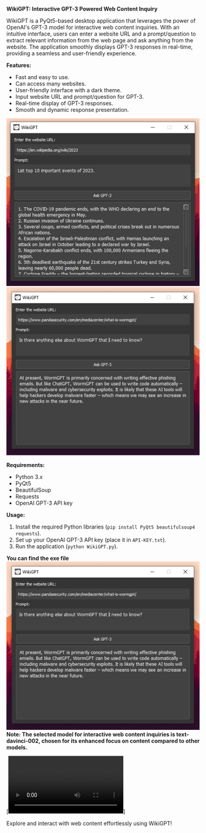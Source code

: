 **WikiGPT: Interactive GPT-3 Powered Web Content Inquiry**

WikiGPT is a PyQt5-based desktop application that leverages the power of OpenAI's GPT-3 model for interactive web content inquiries. With an intuitive interface, users can enter a website URL and a prompt/question to extract relevant information from the web page and ask anything from the website. The application smoothly displays GPT-3 responses in real-time, providing a seamless and user-friendly experience.

**Features:**
- Fast and easy to use.
- Can access many websites.
- User-friendly interface with a dark theme.
- Input website URL and prompt/question for GPT-3.
- Real-time display of GPT-3 responses.
- Smooth and dynamic response presentation.


![Exmaple of usage](https://github.com/worst-boy/WikiGPT/blob/main/WikiGPT-2023EV.jpg)
![Exmaple of usage](https://github.com/worst-boy/WikiGPT/blob/main/WikiGPT-Worm.jpg)


**Requirements:**
- Python 3.x
- PyQt5
- BeautifulSoup
- Requests
- OpenAI GPT-3 API key

**Usage:**
1. Install the required Python libraries (`pip install PyQt5 beautifulsoup4 requests`).
2. Set up your OpenAI GPT-3 API key (place it in `API-KEY.txt`).
3. Run the application (`python WikiGPT.py`).


**You can find the exe file ![here](https://github.com/worst-boy/WikiGPT/blob/main/WikiGPT-Worm.jpg)**
**Note: The selected model for interactive web content inquiries is text-davinci-002, chosen for its enhanced focus on content compared to other models.**

[![Watch the Video](https://github.com/worst-boy/WikiGPT/blob/main/WikiGPT-Vid.mp4)]

Explore and interact with web content effortlessly using WikiGPT!
